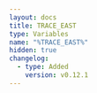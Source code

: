 ```yaml
---
layout: docs
title: TRACE_EAST
type: Variables
name: "%TRACE_EAST%"
hidden: true
changelog:
  - type: Added
    version: v0.12.1
---
```

